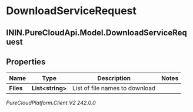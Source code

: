 # DownloadServiceRequest

## ININ.PureCloudApi.Model.DownloadServiceRequest

## Properties

|Name | Type | Description | Notes|
|------------ | ------------- | ------------- | -------------|
| **Files** | **List&lt;string&gt;** | List of file names to download | |



_PureCloudPlatform.Client.V2 242.0.0_
